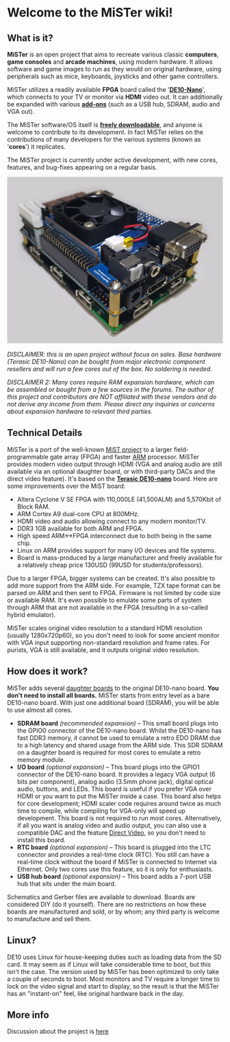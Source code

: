 # Welcome to the MiSTer wiki!

## What is it?

**MiSTer** is an open project that aims to recreate various classic **computers**, **game consoles** and **arcade machines**, using modern hardware.  It allows software and game images to run as they would on original hardware, using peripherals such as mice, keyboards, joysticks and other game controllers.

MiSTer utilizes a readily available **FPGA** board called the '**[DE10-Nano](https://github.com/MiSTer-devel/Main_MiSTer/wiki/How-to-start-with-MiSTer#1-board-de10-nano)**', which connects to your TV or monitor via **HDMI** video out.  It can additionally be expanded with various **[add-ons](https://github.com/MiSTer-devel/Main_MiSTer/wiki/How-to-start-with-MiSTer#2-usb-connection)** (such as a USB hub, SDRAM, audio and VGA out).

The MiSTer software/OS itself is **[freely downloadable](https://github.com/MiSTer-devel/Main_MiSTer/wiki/Setup-Guide#prepare-the-sd-card)**, and anyone is welcome to contribute to its development.  In fact MiSTer relies on the contributions of many developers for the various systems (known as '**cores**') it replicates.  

The MiSTer project is currently under active development, with new cores, features, and bug-fixes appearing on a regular basis.

![photo](pictures/MiSTer.jpg)

_DISCLAIMER: this is an open project without focus on sales. Base hardware (Terasic DE10-Nano) can be bought from major electronic component resellers and will run a few cores out of the box. No soldering is needed._ 

_DISCLAIMER 2: Many cores require RAM expansion hardware, which can be assembled or bought from a few sources in the forums. The author of this project and contributors are NOT affiliated with these vendors and do not derive any income from them. Please direct any inquiries or concerns about expansion hardware to relevant third parties._

## Technical Details

MiSTer is a port of the well-known [MiST project](https://github.com/mist-devel/mist-board/wiki) to a larger field-programmable gate array (FPGA) and faster [ARM](https://en.wikipedia.org/wiki/ARM_architecture) processor. MiSTer provides modern video output through HDMI (VGA and analog audio are still available via an optional daughter board, or with third-party DACs and the direct video feature). It's based on the [**Terasic DE10-nano**](http://www.terasic.com.tw/cgi-bin/page/archive.pl?Language=English&CategoryNo=167&No=1046) board.
Here are some improvements over the MiST board:

* Altera Cyclone V SE FPGA with 110,000LE (41,500ALM) and 5,570Kbit of Block RAM.
* ARM Cortex A9 dual-core CPU at 800MHz.
* HDMI video and audio allowing connect to any modern monitor/TV.
* DDR3 1GB available for both ARM and FPGA.
* High speed ARM<->FPGA interconnect due to both being in the same chip.
* Linux on ARM provides support for many I/O devices and file systems.
* Board is mass-produced by a large manufacturer and freely available for a relatively cheap price 130USD (99USD for students/professors).

Due to a larger FPGA, bigger systems can be created. It's also possible to add more support from the ARM side. For example, TZX tape format can be parsed on ARM and then sent to FPGA. Firmware is not limited by code size or available RAM. It's even possible to emulate some parts of system through ARM that are not available in the FPGA (resulting in a so-called hybrid emulator). 

MiSTer scales original video resolution to a standard HDMI resolution (usually 1280x720p60), so you don't need to look for some ancient monitor with VGA input supporting non-standard resolution and frame rates. For purists, VGA is still available, and it outputs original video resolution.

## How does it work?

MiSTer adds several [daughter boards](https://github.com/MiSTer-devel/Hardware_MiSTer) to the original DE10-nano board. **You don't need to install all boards.** MiSTer starts from entry level as a bare DE10-nano board. With just one additional board (SDRAM), you will be able to use almost all cores.
* **SDRAM board** _(recommended expansion)_ – This small board plugs into the GPIO0 connector of the DE10-nano board. Whilst the DE10-nano has fast DDR3 memory, it cannot be used to emulate a retro EDO DRAM due to a high latency and shared usage from the ARM side. This SDR SDRAM on a daughter board is required for most cores to emulate a retro memory module.
* **I/O board** _(optional expansion)_ – This board plugs into the GPIO1 connector of the DE10-nano board. It provides a legacy VGA output (6 bits per component), analog audio (3.5mm phone jack), digital optical audio, buttons, and LEDs. This board is useful if you prefer VGA over HDMI or you want to put the MiSTer inside a case. This board also helps for core development; HDMI scaler code requires around twice as much time to compile, while compiling for VGA-only will speed up development. This board is not required to run most cores. Alternatively, if all you want is analog video and audio output, you can also use a compatible DAC and the feature [Direct Video](Direct-Video.md), so you don't need to install this board.
* **RTC board** _(optional expansion)_ – This board is plugged into the LTC connector and provides a real-time clock (RTC). You still can have a real-time clock without the board if MiSTer is connected to Internet via Ethernet. Only two cores use this feature, so it is only for enthusiasts.
* **USB hub board** _(optional expansion)_ – This board adds a 7-port USB hub that sits under the main board.

Schematics and Gerber files are available to download. Boards are considered DIY (do it yourself). There are no restrictions on how these boards are manufactured and sold, or by whom; any third party is welcome to manufacture and sell them.

## Linux?

DE10 uses Linux for house-keeping duties such as loading data from the SD card. It may seem as if Linux will take considerable time to boot, but this isn't the case. The version used by MiSTer has been optimized to only take a couple of seconds to boot. Most monitors and TV require a longer time to lock on the video signal and start to display, so the result is that the MiSTer has an "instant-on" feel, like original hardware back in the day.

## More info
Discussion about the project is [here](http://www.atari-forum.com/viewforum.php?f=117)